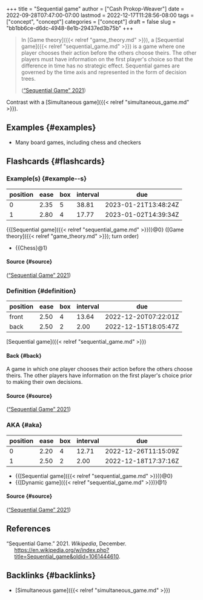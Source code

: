 +++
title = "Sequential game"
author = ["Cash Prokop-Weaver"]
date = 2022-09-28T07:47:00-07:00
lastmod = 2022-12-17T11:28:56-08:00
tags = ["concept", "concept"]
categories = ["concept"]
draft = false
slug = "bb1bb6ce-d6dc-4948-8e1b-29437ed3b75b"
+++

> In [Game theory]({{< relref "game_theory.md" >}}), a [Sequential game]({{< relref "sequential_game.md" >}}) is a game where one player chooses their action before the others choose theirs. The other players must have information on the first player's choice so that the difference in time has no strategic effect. Sequential games are governed by the time axis and represented in the form of decision trees.
>
> (<a href="#citeproc_bib_item_1">“Sequential Game” 2021</a>)

Contrast with a [Simultaneous game]({{< relref "simultaneous_game.md" >}}).


## Examples {#examples}

-   Many board games, including chess and checkers


## Flashcards {#flashcards}


### Example(s) {#example--s}

| position | ease | box | interval | due                  |
|----------|------|-----|----------|----------------------|
| 0        | 2.35 | 5   | 38.81    | 2023-01-21T13:48:24Z |
| 1        | 2.80 | 4   | 17.77    | 2023-01-02T14:39:34Z |

{{[Sequential game]({{< relref "sequential_game.md" >}})}@0} ([Game theory]({{< relref "game_theory.md" >}}); turn order)

-   {{Chess}@1}


#### Source {#source}

(<a href="#citeproc_bib_item_1">“Sequential Game” 2021</a>)


### Definition {#definition}

| position | ease | box | interval | due                  |
|----------|------|-----|----------|----------------------|
| front    | 2.50 | 4   | 13.64    | 2022-12-20T07:22:01Z |
| back     | 2.50 | 2   | 2.00     | 2022-12-15T18:05:47Z |

[Sequential game]({{< relref "sequential_game.md" >}})


#### Back {#back}

A game in which one player chooses their action before the others choose theirs. The other players have information on the first player's choice prior to making their own decisions.


#### Source {#source}

(<a href="#citeproc_bib_item_1">“Sequential Game” 2021</a>)


### AKA {#aka}

| position | ease | box | interval | due                  |
|----------|------|-----|----------|----------------------|
| 0        | 2.20 | 4   | 12.71    | 2022-12-26T11:15:09Z |
| 1        | 2.50 | 2   | 2.00     | 2022-12-18T17:37:16Z |

-   {{[Sequential game]({{< relref "sequential_game.md" >}})}@0}
-   {{[Dynamic game]({{< relref "sequential_game.md" >}})}@1}


#### Source {#source}

(<a href="#citeproc_bib_item_1">“Sequential Game” 2021</a>)

## References

<style>.csl-entry{text-indent: -1.5em; margin-left: 1.5em;}</style><div class="csl-bib-body">
  <div class="csl-entry"><a id="citeproc_bib_item_1"></a>“Sequential Game.” 2021. <i>Wikipedia</i>, December. <a href="https://en.wikipedia.org/w/index.php?title=Sequential_game&oldid=1061444610">https://en.wikipedia.org/w/index.php?title=Sequential_game&#38;oldid=1061444610</a>.</div>
</div>


## Backlinks {#backlinks}

-   [Simultaneous game]({{< relref "simultaneous_game.md" >}})
